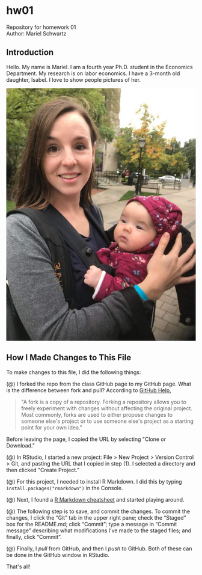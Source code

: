 # hw01
Repository for homework 01  
Author: Mariel Schwartz  

## Introduction

Hello. My name is Mariel. I am a fourth year Ph.D. student in the Economics Department. My research is on labor economics. I have a 3-month old daughter, Isabel. I love to show people pictures of her.

![Me and Isabel](picture.jpg)

## How I Made Changes to This File

To make changes to this file, I did the following things:

(@) I forked the repo from the class GitHub page to my GitHub page. What is the difference between fork and pull? According to [GitHub Help](https://help.github.com/articles/fork-a-repo/), 

> "A fork is a copy of a repository. Forking a repository allows you to freely experiment with changes without affecting the original project. Most commonly, forks are used to either propose changes to someone else's project or to use someone else's project as a starting point for your own idea."  

Before leaving the page, I copied the URL by selecting "Clone or Download."

(@) In RStudio, I started a new project: File > New Project > Version Control > Git, and pasting the URL that I copied in step (1). I selected a directory and then clicked "Create Project."

(@) For this project, I needed to install R Markdown. I did this by typing `install.packages("rmarkdown")` in the Console.

(@) Next, I found a [R Markdown cheatsheet](https://www.rstudio.com/wp-content/uploads/2016/03/rmarkdown-cheatsheet-2.0.pdf) and started playing around. 

(@) The following step is to save, and commit the changes. To commit the changes, I click the “Git” tab in the upper right pane; check the “Staged” box for the README.md; click “Commit”; type a message in “Commit message” describing what modifications I’ve made to the staged files; and finally, click “Commit”.

(@) Finally, I *pull* from GitHub, and then I *push* to GitHub. Both of these can be done in the GitHub window in RStudio. 

That's all! 


